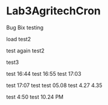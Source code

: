 # Lab3AgritechCron
Bug Bix
testing



load test2



test again
test2


test3


test 16:44
test 16:55
test 17:03

test 17:07
test
test 05.08
test 4.27
4.35


test 4:50
test 10.24 PM
